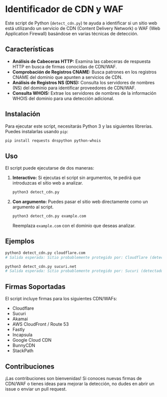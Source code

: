 # Identificador de CDN y WAF

Este script de Python (`detect_cdn.py`) te ayuda a identificar si un sitio web está utilizando un servicio de CDN (Content Delivery Network) o WAF (Web Application Firewall) basándose en varias técnicas de detección.

## Características

- **Análisis de Cabeceras HTTP:** Examina las cabeceras de respuesta HTTP en busca de firmas conocidas de CDN/WAF.
- **Comprobación de Registros CNAME:** Busca patrones en los registros CNAME del dominio que apunten a servicios de CDN.
- **Análisis de Registros NS (DNS):** Consulta los servidores de nombres (NS) del dominio para identificar proveedores de CDN/WAF.
- **Consulta WHOIS:** Extrae los servidores de nombres de la información WHOIS del dominio para una detección adicional.

## Instalación

Para ejecutar este script, necesitarás Python 3 y las siguientes librerías. Puedes instalarlas usando `pip`:

```bash
pip install requests dnspython python-whois
```

## Uso

El script puede ejecutarse de dos maneras:

1.  **Interactivo:** Si ejecutas el script sin argumentos, te pedirá que introduzcas el sitio web a analizar.

    ```bash
    python3 detect_cdn.py
    ```

2.  **Con argumento:** Puedes pasar el sitio web directamente como un argumento al script.

    ```bash
    python3 detect_cdn.py example.com
    ```

    Reemplaza `example.com` con el dominio que deseas analizar.

## Ejemplos

```bash
python3 detect_cdn.py cloudflare.com
# Salida esperada: Sitio probablemente protegido por: Cloudflare (detectado por cabecera: server)

python3 detect_cdn.py sucuri.net
# Salida esperada: Sitio probablemente protegido por: Sucuri (detectado por cabecera: server)
```

## Firmas Soportadas

El script incluye firmas para los siguientes CDN/WAFs:

-   Cloudflare
-   Sucuri
-   Akamai
-   AWS CloudFront / Route 53
-   Fastly
-   Incapsula
-   Google Cloud CDN
-   BunnyCDN
-   StackPath

## Contribuciones

¡Las contribuciones son bienvenidas! Si conoces nuevas firmas de CDN/WAF o tienes ideas para mejorar la detección, no dudes en abrir un issue o enviar un pull request.

